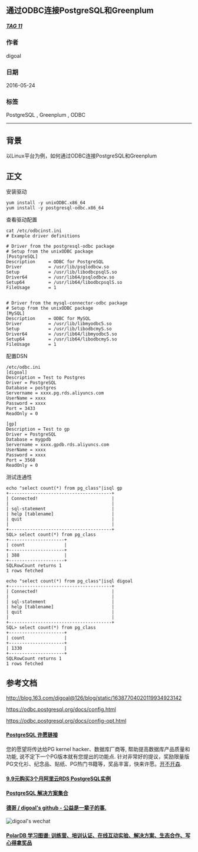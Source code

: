 ## 通过ODBC连接PostgreSQL和Greenplum  
##### [TAG 11](../class/11.md)
          
### 作者          
digoal            
                      
### 日期                    
2016-05-24          
                    
### 标签          
PostgreSQL , Greenplum , ODBC    
                  
----          
                  
## 背景   
以Linux平台为例，如何通过ODBC连接PostgreSQL和Greenplum  
  
## 正文  
安装驱动   
  
```  
yum install -y unixODBC.x86_64    
yum install -y postgresql-odbc.x86_64    
```  
  
查看驱动配置    
  
```  
cat /etc/odbcinst.ini   
# Example driver definitions  
  
# Driver from the postgresql-odbc package  
# Setup from the unixODBC package  
[PostgreSQL]  
Description     = ODBC for PostgreSQL  
Driver          = /usr/lib/psqlodbcw.so  
Setup           = /usr/lib/libodbcpsqlS.so  
Driver64        = /usr/lib64/psqlodbcw.so  
Setup64         = /usr/lib64/libodbcpsqlS.so  
FileUsage       = 1  
  
  
# Driver from the mysql-connector-odbc package  
# Setup from the unixODBC package  
[MySQL]  
Description     = ODBC for MySQL  
Driver          = /usr/lib/libmyodbc5.so  
Setup           = /usr/lib/libodbcmyS.so  
Driver64        = /usr/lib64/libmyodbc5.so  
Setup64         = /usr/lib64/libodbcmyS.so  
FileUsage       = 1  
```  
  
配置DSN    
  
```  
/etc/odbc.ini   
[digoal]  
Description = Test to Postgres  
Driver = PostgreSQL  
Database = postgres  
Servername = xxxx.pg.rds.aliyuncs.com  
UserName = xxxx  
Password = xxxx  
Port = 3433  
ReadOnly = 0  
  
[gp]  
Description = Test to gp  
Driver = PostgreSQL  
Database = mygpdb  
Servername = xxxx.gpdb.rds.aliyuncs.com  
UserName = xxxx  
Password = xxxx  
Port = 3568  
ReadOnly = 0  
```  
  
测试连通性    
  
```  
echo "select count(*) from pg_class"|isql gp  
+---------------------------------------+  
| Connected!                            |  
|                                       |  
| sql-statement                         |  
| help [tablename]                      |  
| quit                                  |  
|                                       |  
+---------------------------------------+  
SQL> select count(*) from pg_class  
+---------------------+  
| count               |  
+---------------------+  
| 388                 |  
+---------------------+  
SQLRowCount returns 1  
1 rows fetched  
  
echo "select count(*) from pg_class"|isql digoal  
+---------------------------------------+  
| Connected!                            |  
|                                       |  
| sql-statement                         |  
| help [tablename]                      |  
| quit                                  |  
|                                       |  
+---------------------------------------+  
SQL> select count(*) from pg_class  
+---------------------+  
| count               |  
+---------------------+  
| 1330                |  
+---------------------+  
SQLRowCount returns 1  
1 rows fetched  
```  
  
## 参考文档    
http://blog.163.com/digoal@126/blog/static/16387704020119934923142    
  
https://odbc.postgresql.org/docs/config.html    
  
https://odbc.postgresql.org/docs/config-opt.html    
   
      
  
  
  
  
  
  
  
  
  
  
  
  
  
  
  
  
  
  
  
  
  
  
  
  
  
  
  
  
  
  
  
  
  
  
  
  
  
  
  
  
  
  
  
  
  
  
  
  
  
  
  
  
  
  
  
  
  
  
  
  
  
  
  
  
  
  
  
  
  
  
  
  
  
#### [PostgreSQL 许愿链接](https://github.com/digoal/blog/issues/76 "269ac3d1c492e938c0191101c7238216")
您的愿望将传达给PG kernel hacker、数据库厂商等, 帮助提高数据库产品质量和功能, 说不定下一个PG版本就有您提出的功能点. 针对非常好的提议，奖励限量版PG文化衫、纪念品、贴纸、PG热门书籍等，奖品丰富，快来许愿。[开不开森](https://github.com/digoal/blog/issues/76 "269ac3d1c492e938c0191101c7238216").  
  
  
#### [9.9元购买3个月阿里云RDS PostgreSQL实例](https://www.aliyun.com/database/postgresqlactivity "57258f76c37864c6e6d23383d05714ea")
  
  
#### [PostgreSQL 解决方案集合](https://yq.aliyun.com/topic/118 "40cff096e9ed7122c512b35d8561d9c8")
  
  
#### [德哥 / digoal's github - 公益是一辈子的事.](https://github.com/digoal/blog/blob/master/README.md "22709685feb7cab07d30f30387f0a9ae")
  
  
![digoal's wechat](../pic/digoal_weixin.jpg "f7ad92eeba24523fd47a6e1a0e691b59")
  
  
#### [PolarDB 学习图谱: 训练营、培训认证、在线互动实验、解决方案、生态合作、写心得拿奖品](https://www.aliyun.com/database/openpolardb/activity "8642f60e04ed0c814bf9cb9677976bd4")
  
